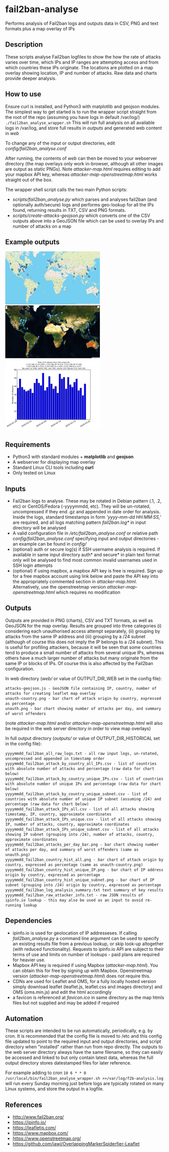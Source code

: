 # fail2ban-analyse
Performs analysis of Fail2ban logs and outputs data in CSV, PNG and text formats plus a map overlay of IPs

## Description

These scripts analyse Fail2ban logfiles to show the how the rate of attacks varies over time, which IPs and IP ranges are attempting access and from which countries these IPs originate. The locations are plotted on a map overlay showing location, IP and number of attacks. Raw data and charts provide deeper analysis.

## How to use

Ensure curl is installed, and Python3 with matplotlib and geojson modules. The simplest way to get started is to run the wrapper script straight from the root of the repo (assuming you have logs in default /var/log/)
`./fail2ban_analyse_wrapper.sh`
This will run full analysis on all available logs in /var/log, and store full results in _outputs_ and generated web content in _web_

To change any of the input or output directories, edit _config/fail2ban_analyse.conf_

After running, the contents of _web_ can then be moved to your webserver directory (the map overlays only work in-browser, although all other images are output as static PNGs).  Note _attacker-map.html_ requires editing to add your mapbox API key, whereas _attacker-map-openstreetmap.html_ works straight out of the box.

The wrapper shell script calls the two main Python scripts:
- _scripts/fail2ban_analyse.py_ which parses and analyses fail2ban (and optionally auth/secure) logs and performs geo-lookup for all the IPs found, returning results in TXT, CSV and PNG formats.
- _scripts/create-attacks-geojson.py_ which converts one of the CSV outputs above into a GeoJSON file which can be used to overlay IPs and number of attacks on a map

## Example outputs

![Example map overlay](/examples/map-screenshot.png)
![Example satellite view](/examples/satellite-screenshot.png)
![Example Attack timeline](/examples/unauth-example.png)

## Requirements

- Python3 with standard modules + **matplotlib** and **geojson**
- A webserver for displaying map overlay
- Standard Linux CLI tools including **curl**
- Only tested on Linux

## Inputs

- Fail2ban logs to analyse. These may be rotated in Debian pattern (.1, .2, etc) or CentOS/Fedora (-yyyymmdd, etc). They will be un-rotated, uncompressed if they end .gz and appended in date order for analysis. Inside the logs, standard timestamps in form _'yyyy-mm-dd HH:MM:SS,'_ are required, and all logs matching pattern _fail2ban.log*_ in input directory will be analysed
- A valid configuration file in _/etc/fail2ban_analyse.conf_ or relative path _config/fail2ban_analyse.conf_ specifying input and output directories - an example can be found in _config/_
- (optional) auth or secure log(s) if SSH username analysis is required. If available in same input directory auth* and secure* in plain text format only will be analysed to find most common invalid usernames used in SSH login attempts
- (optional) if using mapbox, a mapbox API key is free is required. Sign up for a free mapbox account using link below and paste the API key into the appropriately commented section in _attacker-map.html_. Alternatively, use the openstreetmap version _attacker-map-openstreetmap.html_ which requires no modification

## Outputs

Outputs are provided in PNG (charts), CSV and TXT formats, as well as GeoJSON for the map overlay. Results are grouped into three categories (i) considering each unauthorised access attempt separately, (ii) grouping by attacks from the same IP address and (iii) grouping by a /24 subnet (although of course this does not imply the IP belongs to a /24 subnet). This is useful for profiling attackers, because it will be seen that some countries tend to produce a small number of attacks from several unique IPs, whereas others have a much larger number of attacks but many originate from the same IP or blocks of IPs. Of course this is also affected by the Fail2ban configuration.

In web directory (_web/_ or value of OUTPUT_DIR_WEB set in the config file):

```
attacks-geojson.js - GeoJSON file containing IP, country, number of attacks for creating leaflet map overlay
unauth-country.png - bar chart of attack origin by country, expressed as percentage
unauth.png - bar chart showing number of attacks per day, and summary of worst offenders
```

(note _attacker-map.html_ and/or _attacker-map-openstreetmap.html_ will also be required in the web server directory in order to view map overlays)

In full output directory (_outputs/_ or value of OUTPUT_DIR_HISTORICAL set in the config file):
```
yyyymmdd_fail2ban_all_raw_logs.txt - all raw input logs, un-rotated, uncompressed and appended in timestamp order
yyyymmdd_fail2ban_attack_by_country_all_IPs.csv - list of countries with absolute number of attacks and percentage (raw data for chart below)
yyyymmdd_fail2ban_attack_by_country_unique_IPs.csv - list of countries with absolute number of unique IPs and percentage (raw data for chart below)
yyyymmdd_fail2ban_attack_by_country_unique_subnet.csv - list of countries with absolute number of unique IP subnet (assuming /24) and percentage (raw data for chart below)
yyyymmdd_fail2ban_attack_IPs_all.csv - list of all attacks showing timestamp, IP, country, approximate coordinates
yyyymmdd_fail2ban_attack_IPs_unique.csv - list of all attacks showing IP, number of attacks, country, approximate coordinates
yyyymmdd_fail2ban_attack_IPs_unique_subnet.csv - list of all attacks showing IP subnet (grouping into /24), number of attacks, country, approximate coordinates
yyyymmdd_fail2ban_attacks_per_day_bar.png - bar chart showing number of attacks per day, and summary of worst offenders (same as unauth.png)
yyyymmdd_fail2ban_country_hist_all.png - bar chart of attack origin by country, expressed as percentage (same as unauth-country.png)
yyyymmdd_fail2ban_country_hist_unique_IP.png - bar chart of IP address origin by country, expressed as percentage
yyyymmdd_fail2ban_country_hist_unique_subnet.png - bar chart of IP subnet (grouping into /24) origin by country, expressed as percentage
yyyymmdd_fail2ban_log_analysis_summary.txt text summary of key results
yyyymmdd_fail2ban_raw_attacker_info.txt - raw JSON results of ipinfo.io lookup - this may also be used as an input to avoid re-running lookup
```

## Dependencies

- ipinfo.io is used for geolocation of IP addresseses.  If calling _fail2ban_analyse.py_ a command line argument can be used to specify an existing results file from a previous lookup, or skip look-up altogether (with reduced functionality).  Requests to ipinfo.io API are subject to their terms of use and limits on number of lookups - paid plans are required for heavier use.
- Mapbox API key is required if using Mapbox (_attacker-map.html_).  You can obtain this for free by signing up with Mapbox.  Openstreetmap version (_attacker-map-openstreetmap.html_) does not require this.
- CDNs are used for Leaflet and OMS, for a fully locally hosted version simply download leaflet (leaflet.js, leaflet.css and images directory) and OMS (oms.min.js) and edit the html accordingly
- a favicon is referenced at _favicon.ico_ in same directory as the map htmls files but not supplied and may be added if required

## Automation

These scripts are intended to be run automatically, periodically, e.g. by cron. It is recommended that the config file is moved to /etc and this config file updated to point to the required input and output directories, and script directory when "installed" rather than run from repo directly. The outputs to the web server directory always have the same filename, so they can easily be accessed and linked to but only contain latest data, whereas the full output directory stores datestamped files for later reference.

For example adding to cron `10 6 * * 0 /usr/local/bin/fail2ban_analyse_wrapper.sh >>/var/log/f2b-analysis.log` will run every Sunday morning just before logs are typically rotated on many Linux systems, and store the output in a logfile.

## References

- http://www.fail2ban.org/
- https://ipinfo.io/
- https://leafletjs.com/
- https://www.mapbox.com/
- https://www.openstreetmap.org/
- https://github.com/jawj/OverlappingMarkerSpiderfier-Leaflet



